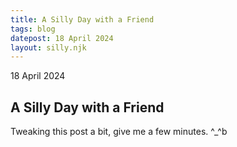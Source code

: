 ```yaml
---
title: A Silly Day with a Friend
tags: blog
datepost: 18 April 2024
layout: silly.njk
---
```


18 April 2024

## A Silly Day with a Friend

Tweaking this post a bit, give me a few minutes. ^_^b